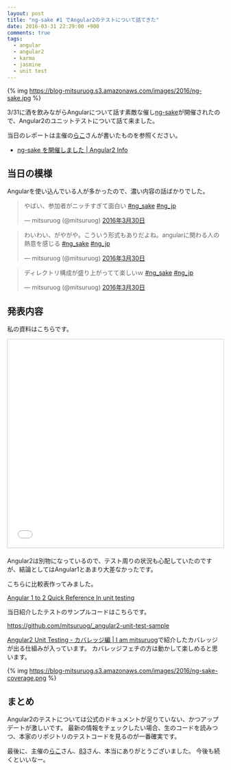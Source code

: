 ```yaml
---
layout: post
title: "ng-sake #1 でAngular2のテストについて話てきた"
date: 2016-03-31 22:29:00 +900
comments: true
tags:
  - angular
  - angular2
  - karma
  - jasmine
  - unit test
---
```


{% img https://blog-mitsuruog.s3.amazonaws.com/images/2016/ng-sake.jpg %}

3/31に酒を飲みながらAngularについて話す素敵な催し[ng-sake](http://connpass.com/event/27707/)が開催されたので、Angular2のユニットテストについて話て来ました。

<!-- more -->

当日のレポートは主催の[らこ](https://twitter.com/laco0416)さんが書いたものを参照ください。

- [ng-sake を開催しました | Angular2 Info](http://ng2-info.github.io/2016/03/31/ng-sake-1-report/)

## 当日の模様

Angularを使い込んでいる人が多かったので、濃い内容の話ばかりでした。

<blockquote class="twitter-tweet" data-lang="ja"><p lang="ja" dir="ltr">やばい、参加者がニッチすぎて面白い <a href="https://twitter.com/hashtag/ng_sake?src=hash">#ng_sake</a> <a href="https://twitter.com/hashtag/ng_jp?src=hash">#ng_jp</a></p>&mdash; mitsuruog (@mitsuruog) <a href="https://twitter.com/mitsuruog/status/715153394558705664">2016年3月30日</a></blockquote>
<script async src="//platform.twitter.com/widgets.js" charset="utf-8"></script>

<blockquote class="twitter-tweet" data-lang="ja"><p lang="ja" dir="ltr">わいわい、がやがや。こういう形式もありだよね。angularに関わる人の熱意を感じる <a href="https://twitter.com/hashtag/ng_sake?src=hash">#ng_sake</a> <a href="https://twitter.com/hashtag/ng_jp?src=hash">#ng_jp</a></p>&mdash; mitsuruog (@mitsuruog) <a href="https://twitter.com/mitsuruog/status/715160894632828930">2016年3月30日</a></blockquote>
<script async src="//platform.twitter.com/widgets.js" charset="utf-8"></script>

<blockquote class="twitter-tweet" data-lang="ja"><p lang="ja" dir="ltr">ディレクトリ構成が盛り上がってて楽しいｗ <a href="https://twitter.com/hashtag/ng_sake?src=hash">#ng_sake</a> <a href="https://twitter.com/hashtag/ng_jp?src=hash">#ng_jp</a></p>&mdash; mitsuruog (@mitsuruog) <a href="https://twitter.com/mitsuruog/status/715149679609192448">2016年3月30日</a></blockquote>
<script async src="//platform.twitter.com/widgets.js" charset="utf-8"></script>

## 発表内容

私の資料はこちらです。

<iframe src="//www.slideshare.net/slideshow/embed_code/key/5eDmVzNYiE0Jl6" width="595" height="485" frameborder="0" marginwidth="0" marginheight="0" scrolling="no" style="border:1px solid #CCC; border-width:1px; margin-bottom:5px; max-width: 100%;" allowfullscreen> </iframe>

Angular2は別物になっているので、テスト周りの状況も心配していたのですが、結論としてはAngular1とあまり大差なかったです。

こちらに比較表作ってみました。

[Angular 1 to 2 Quick Reference In unit testing](https://gist.github.com/mitsuruog/9e3e5c2c5d17a15a4c2a)

当日紹介したテストのサンプルコードはこちらです。

https://github.com/mitsuruog/_angular2-unit-test-sample

[Angular2 Unit Testing - カバレッジ編 | I am mitsuruog](http://blog.mitsuruog.info/2016/03/how-to-test-angular2-application-coverage.html)で紹介したカバレッジが出る仕組みが入っています。
カバレッジフェチの方は動かして楽しめると思います。

{% img https://blog-mitsuruog.s3.amazonaws.com/images/2016/ng-sake-coverage.png %}

## まとめ

Angular2のテストについては公式のドキュメントが足りていない、かつアップデートが激しいです。
最新の情報をチェックしたい場合、生のコードを読みつつ、本家のリポジトリのテストコードを見るのが一番確実です。

最後に、主催の[らこ](https://twitter.com/laco0416)さん、[83](https://twitter.com/armorik83)さん、本当にありがとうございました。
今後も続くといいなー。
